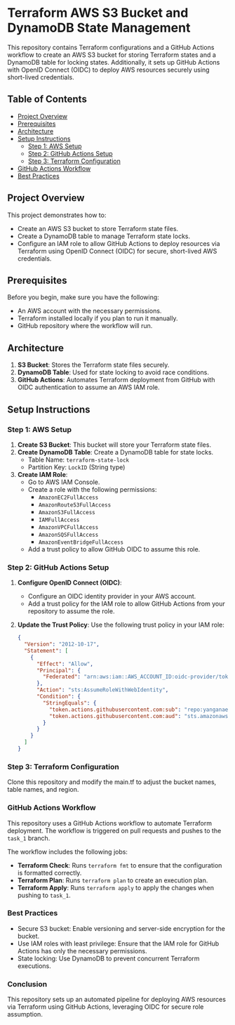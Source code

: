 # Terraform AWS S3 Bucket and DynamoDB State Management

This repository contains Terraform configurations and a GitHub Actions workflow to create an AWS S3 bucket for storing Terraform states and a DynamoDB table for locking states. Additionally, it sets up GitHub Actions with OpenID Connect (OIDC) to deploy AWS resources securely using short-lived credentials.

## Table of Contents

- [Project Overview](#project-overview)
- [Prerequisites](#prerequisites)
- [Architecture](#architecture)
- [Setup Instructions](#setup-instructions)
  - [Step 1: AWS Setup](#step-1-aws-setup)
  - [Step 2: GitHub Actions Setup](#step-2-github-actions-setup)
  - [Step 3: Terraform Configuration](#step-3-terraform-configuration)
- [GitHub Actions Workflow](#github-actions-workflow)
- [Best Practices](#best-practices)

## Project Overview

This project demonstrates how to:
- Create an AWS S3 bucket to store Terraform state files.
- Create a DynamoDB table to manage Terraform state locks.
- Configure an IAM role to allow GitHub Actions to deploy resources via Terraform using OpenID Connect (OIDC) for secure, short-lived AWS credentials.

## Prerequisites

Before you begin, make sure you have the following:
- An AWS account with the necessary permissions.
- Terraform installed locally if you plan to run it manually.
- GitHub repository where the workflow will run.
  
## Architecture

1. **S3 Bucket**: Stores the Terraform state files securely.
2. **DynamoDB Table**: Used for state locking to avoid race conditions.
3. **GitHub Actions**: Automates Terraform deployment from GitHub with OIDC authentication to assume an AWS IAM role.
  
## Setup Instructions

### Step 1: AWS Setup

1. **Create S3 Bucket**: This bucket will store your Terraform state files.
2. **Create DynamoDB Table**: Create a DynamoDB table for state locks.
   - Table Name: `terraform-state-lock`
   - Partition Key: `LockID` (String type)
3. **Create IAM Role**:
   - Go to AWS IAM Console.
   - Create a role with the following permissions:
     - `AmazonEC2FullAccess`
     - `AmazonRoute53FullAccess`
     - `AmazonS3FullAccess`
     - `IAMFullAccess`
     - `AmazonVPCFullAccess`
     - `AmazonSQSFullAccess`
     - `AmazonEventBridgeFullAccess`
   - Add a trust policy to allow GitHub OIDC to assume this role.

### Step 2: GitHub Actions Setup

1. **Configure OpenID Connect (OIDC)**:
   - Configure an OIDC identity provider in your AWS account.
   - Add a trust policy for the IAM role to allow GitHub Actions from your repository to assume the role.

2. **Update the Trust Policy**:
   Use the following trust policy in your IAM role:

   ```json
   {
     "Version": "2012-10-17",
     "Statement": [
       {
         "Effect": "Allow",
         "Principal": {
           "Federated": "arn:aws:iam::AWS_ACCOUNT_ID:oidc-provider/token.actions.githubusercontent.com"
         },
         "Action": "sts:AssumeRoleWithWebIdentity",
         "Condition": {
           "StringEquals": {
             "token.actions.githubusercontent.com:sub": "repo:yanganaev/rsschool-devops-course-tasks:ref:refs/heads/main",
             "token.actions.githubusercontent.com:aud": "sts.amazonaws.com"
           }
         }
       }
     ]
   }

### Step 3: Terraform Configuration
Clone this repository and modify the main.tf to adjust the bucket names, table names, and region.

### GitHub Actions Workflow
This repository uses a GitHub Actions workflow to automate Terraform deployment. The workflow is triggered on pull requests and pushes to the `task_1` branch.

The workflow includes the following jobs:

- **Terraform Check**: Runs `terraform fmt` to ensure that the configuration is formatted correctly.
- **Terraform Plan**: Runs `terraform plan` to create an execution plan.
- **Terraform Apply**: Runs `terraform apply` to apply the changes when pushing to `task_1`.

### Best Practices
- Secure S3 bucket: Enable versioning and server-side encryption for the bucket.
- Use IAM roles with least privilege: Ensure that the IAM role for GitHub Actions has only the necessary permissions.
- State locking: Use DynamoDB to prevent concurrent Terraform executions.

### Conclusion
This repository sets up an automated pipeline for deploying AWS resources via Terraform using GitHub Actions, leveraging OIDC for secure role assumption.
